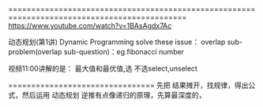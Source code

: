 =============================================================================================
https://www.youtube.com/watch?v=1BAsAgdx7Ac

动态规划(第1讲) Dynamic Programming
solve these issue：
overlap sub-problem(overlap sub-question)：eg.fibonacci number

视频11:00讲解的是： 最大值和最优值,选 不选select,unselect


================================
先把 结果摊开，找规律，得出公式，然后运用 
动态规划 逆推有点像递归的原理，先算最深度的，
